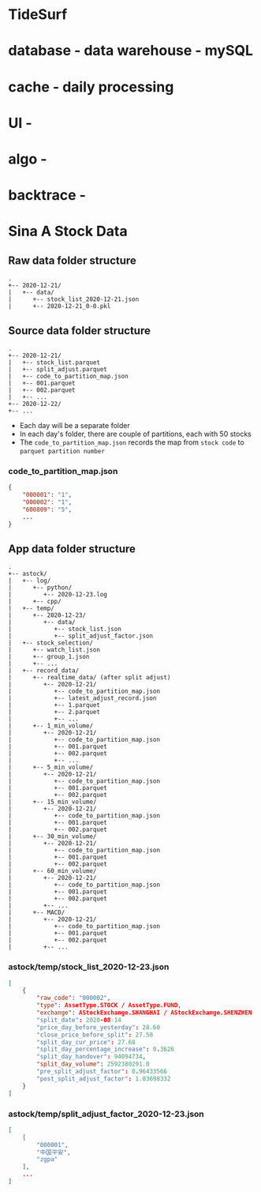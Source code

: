 # TideSurf


# database - data warehouse - mySQL

# cache - daily processing 
# UI -
# algo - 
# backtrace - 

# Sina A Stock Data

## Raw data folder structure
```
.
+-- 2020-12-21/
|   +-- data/
|      +-- stock_list_2020-12-21.json
|      +-- 2020-12-21_0-0.pkl
```

## Source data folder structure
```
.
+-- 2020-12-21/
|   +-- stock_list.parquet
|   +-- split_adjust.parquet
|   +-- code_to_partition_map.json
|   +-- 001.parquet
|   +-- 002.parquet
|   +-- ...
+-- 2020-12-22/
+-- ...
```

* Each day will be a separate folder
* In each day's folder, there are couple of partitions, each with 50 stocks
* The `code_to_partition_map.json` records the map from `stock code` to `parquet partition number` 

### code_to_partition_map.json
```json
{
    "000001": "1",
    "000002": "1",
    "600809": "5",
    ...
}
```


## App data folder structure
```
.
+-- astock/
|   +-- log/
|      +-- python/
|         +-- 2020-12-23.log
|      +-- cpp/
|   +-- temp/
|      +-- 2020-12-23/
|         +-- data/
|            +-- stock_list.json
|            +-- split_adjust_factor.json
|   +-- stock_selection/
|      +-- watch_list.json
|      +-- group_1.json
|      +-- ...
|   +-- record_data/
|      +-- realtime_data/ (after split adjust)
|         +-- 2020-12-21/
|            +-- code_to_partition_map.json
|            +-- latest_adjust_record.json
|            +-- 1.parquet
|            +-- 2.parquet
|            +-- ...
|      +-- 1_min_volume/
|         +-- 2020-12-21/
|            +-- code_to_partition_map.json
|            +-- 001.parquet
|            +-- 002.parquet
|            +-- ...
|      +-- 5_min_volume/
|         +-- 2020-12-21/
|            +-- code_to_partition_map.json
|            +-- 001.parquet
|            +-- 002.parquet
|      +-- 15_min_volume/
|         +-- 2020-12-21/
|            +-- code_to_partition_map.json
|            +-- 001.parquet
|            +-- 002.parquet
|      +-- 30_min_volume/
|         +-- 2020-12-21/
|            +-- code_to_partition_map.json
|            +-- 001.parquet
|            +-- 002.parquet
|      +-- 60_min_volume/
|         +-- 2020-12-21/
|            +-- code_to_partition_map.json
|            +-- 001.parquet
|            +-- 002.parquet
|         +-- ...
|      +-- MACD/
|         +-- 2020-12-21/
|            +-- code_to_partition_map.json
|            +-- 001.parquet
|            +-- 002.parquet
|         +-- ...
```

### astock/temp/stock_list_2020-12-23.json
```json
[
    {
        "raw_code": "000002",
        "type": AssetType.STOCK / AssetType.FUND,
        "exchange": AStockExchange.SHANGHAI / AStockExchange.SHENZHEN
        "split_date": 2020-08-14
        "price_day_before_yesterday": 28.60
        "close_price_before_split": 27.58
        "split_day_cur_price": 27.68
        "split_day_percentage_increase": 0.3626
        "split_day_handover": 94094734,
        "split_day_volume": 2592380291.0
        "pre_split_adjust_factor": 0.96433566
        "post_split_adjust_factor": 1.03698332
    }
]
```

### astock/temp/split_adjust_factor_2020-12-23.json
```json
[
    [
        "000001",
        "中国平安",
        "zgpa"
    ],
    ...
]
```
